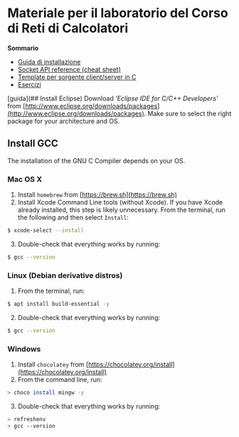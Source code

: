 # Materiale per il laboratorio del Corso di Reti di Calcolatori

**Sommario**
- [Guida di installazione](guida)
- [Socket API reference (cheat sheet)](socket_API_reference.pdf)
- [Template per sorgente client/server in C](template.c)
- [Esercizi](/esercizi)

[guida](## Install Eclipse)
Download _'Eclipse IDE for C/C++ Developers'_ from [http://www.eclipse.org/downloads/packages](http://www.eclipse.org/downloads/packages). Make sure to select the right package for your architecture and OS.

## Install GCC
The installation of the GNU C Compiler depends on your OS.

### Mac OS X
1. Install `homebrew` from  [https://brew.sh](https://brew.sh)
2. Install Xcode Command Line tools (without Xcode). If you have Xcode already installed, this step is likely unnecessary.
From the terminal, run the following and then select `Install`:
```bash
$ xcode-select --install
```
3. Double-check that everything works by running:
```bash
$ gcc --version
```

### Linux (Debian derivative distros)
1. From the terminal, run:
```bash
$ apt install build-essential -y
```
2. Double-check that everything works by running:
```bash
$ gcc --version
```

### Windows
1. Install `chocolatey` from [https://chocolatey.org/install](https://chocolatey.org/install)
2. From the command line, run:
```bash
> choco install mingw -y
```
3. Double-check that everything works by running:
```bash
> refreshenv
> gcc --version
```
